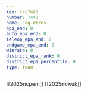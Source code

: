 ```yaml
---
key: frc7443
number: 7443
name: Jag-Wires
epa_end: 0
auto_epa_end: 0
teleop_epa_end: 0
endgame_epa_end: 0
winrate: 0
district_epa_rank: 0
district_epa_percentile: 0
type: Team
---
```

[[2025ncpem]]
[[2025ncwak]]
